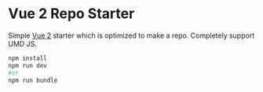 # Vue 2 Repo Starter

Simple [Vue 2](https://vuejs.org) starter which is optimized to make a repo. Completely support UMD JS.

```bash
npm install
npm run dev
#or
npm run bundle
```
